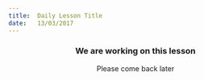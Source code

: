 ```yaml
---
title:  Daily Lesson Title
date:   13/03/2017
---
```


### <center>We are working on this lesson</center>
<center>Please come back later</center>